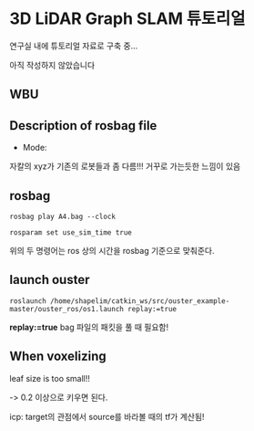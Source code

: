 # 3D LiDAR Graph SLAM 튜토리얼

연구실 내에 튜토리얼 자료로 구축 중...

아직 작성하지 않았습니다 

## WBU

## Description of rosbag file

* Mode: 



자칼의 xyz가 기존의 로봇들과 좀 다름!!! 거꾸로 가는듯한 느낌이 있음


## rosbag

<pre><code>rosbag play A4.bag --clock</code></pre>

<pre><code>rosparam set use_sim_time true</code></pre>

위의 두 명령어는 ros 상의 시간을 rosbag 기준으로 맞춰준다.

## launch ouster

<pre><code>roslaunch /home/shapelim/catkin_ws/src/ouster_example-master/ouster_ros/os1.launch replay:=true</code></pre>

**replay:=true** bag 파일의 패킷을 풀 때 필요함!

## When voxelizing
leaf size is too small!!

-> 0.2 이상으로 키우면 된다.


icp: target의 관점에서 source를 바라볼 때의 tf가 계산됨!
